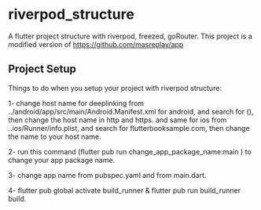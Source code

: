 # riverpod_structure
A flutter project structure with riverpod, freezed, goRouter.
This project is a modified version of https://github.com/masreplay/app

## Project Setup

Things to do when you setup your project with riverpod structure:

1- change host name for deeplinking from ../android/app/src/main/Android.Manifest.xml for android, and search for (<!-- Deep linking -->),
then change the host name in http and https.
and same for ios from ..ios/Runner/info.plist, and search for flutterbooksample.com, then change the name to your host name.

2- run this command (flutter pub run change_app_package_name:main <your new package name>)  to change your app package name.

3- change app name from pubspec.yaml and from main.dart.

4- flutter pub global activate build_runner & flutter pub run build_runner build.
